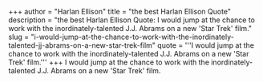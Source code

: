 +++
author = "Harlan Ellison"
title = "the best Harlan Ellison Quote"
description = "the best Harlan Ellison Quote: I would jump at the chance to work with the inordinately-talented J.J. Abrams on a new 'Star Trek' film."
slug = "i-would-jump-at-the-chance-to-work-with-the-inordinately-talented-jj-abrams-on-a-new-star-trek-film"
quote = '''I would jump at the chance to work with the inordinately-talented J.J. Abrams on a new 'Star Trek' film.'''
+++
I would jump at the chance to work with the inordinately-talented J.J. Abrams on a new 'Star Trek' film.
